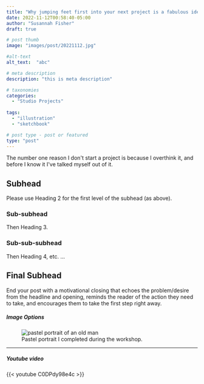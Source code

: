 ```yaml
---
title: "Why jumping feet first into your next project is a fabulous idea"
date: 2022-11-12T00:58:40-05:00
author: "Susannah Fisher"
draft: true

# post thumb
image: "images/post/20221112.jpg"

#alt-text
alt_text:  "abc"

# meta description
description: "this is meta description"

# taxonomies
categories:
  - "Studio Projects"
  
tags:
  - "illustration"
  - "sketchbook"

# post type - post or featured
type: "post"
---
```


The number one reason I don't start a project is because I overthink it, and before I know it I've talked myself out of it.  

<!--more-->

## Subhead
Please use Heading 2 for the first level of the subhead (as above).
### Sub-subhead
Then Heading 3.
### Sub-sub-subhead
Then Heading 4, etc.
...
## Final Subhead
End your post with a motivational closing that echoes the problem/desire from the headline and opening, reminds the reader of the action they need to take, and encourages them to take the first step right away.

##### Image Options

<figure>
  <img src="/images/post/20220806a.jpeg" alt="pastel portrait of an old man" title="Pastel portrait I completed during the workshop.">
  <figcaption>Pastel portrait I completed during the workshop.</figcaption>
</figure>




<hr>

##### Youtube video

{{< youtube C0DPdy98e4c >}}

